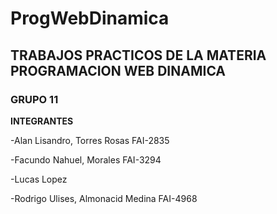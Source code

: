 # ProgWebDinamica

## TRABAJOS PRACTICOS DE LA MATERIA PROGRAMACION WEB DINAMICA 

### GRUPO 11

**INTEGRANTES** 

-Alan Lisandro, Torres Rosas FAI-2835

-Facundo Nahuel, Morales FAI-3294

-Lucas Lopez

-Rodrigo Ulises, Almonacid Medina FAI-4968
